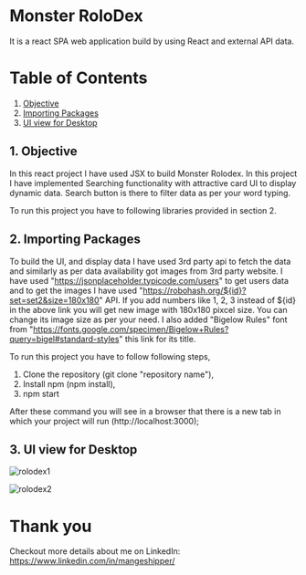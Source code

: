 # Monster RoloDex

It is a react SPA web application build by using React and external API data.
# Table of Contents

1. [Objective](#section1)<br>
2. [Importing Packages](#section2)<br>
3. [UI view for Desktop](#section3)<br>




  ## 1. Objective <a id=section1></a>

In this react project I have used JSX to build Monster Rolodex. In this project I have implemented Searching functionality with attractive card UI to display dynamic data. Search button is there to filter data as per your word typing.

To run this project you have to following libraries provided in section 2.

## 2. Importing Packages  <a id=section2></a>

To build the UI, and display data I have used 3rd party api to fetch the data and similarly as per data availability got images from 3rd party website. I have used "https://jsonplaceholder.typicode.com/users" to get users data and to get the images I have used "https://robohash.org/${id}?set=set2&size=180x180" API. If you add numbers like 1, 2, 3 instead of ${id} in the above link you will get new image with 180x180 pixcel size.
You can change its image size as per your need.
I also added "Bigelow Rules" font from "https://fonts.google.com/specimen/Bigelow+Rules?query=bigel#standard-styles" this link for its title.

To run this project you have to follow following steps,

1. Clone the repository (git clone "repository name"),
2. Install npm (npm install),
3. npm start

After these command you will see in a browser that there is a new tab in which your project will run (http://localhost:3000);


## 3. UI view for Desktop <a id=section3></a>

![rolodex1](https://user-images.githubusercontent.com/25785047/163715041-807ae959-f8e5-495c-8235-32d4490c9f3f.png)



![rolodex2](https://user-images.githubusercontent.com/25785047/163715057-5b0ea6f3-f98c-492c-9327-a36c6d692b66.png)


# Thank you

Checkout more details about me on LinkedIn: https://www.linkedin.com/in/mangeshipper/